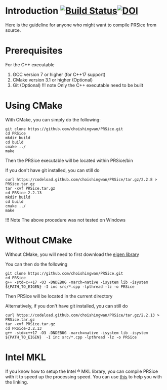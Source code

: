 # Introduction [![Build Status](https://travis-ci.org/choishingwan/PRSice.svg?branch=master)](https://travis-ci.org/choishingwan/PRSice)[![DOI](https://zenodo.org/badge/DOI/10.5281/zenodo.3703335.svg)](https://doi.org/10.5281/zenodo.3703335)
Here is the guideline for anyone who might want to compile PRSice from source. 

# Prerequisites
For the C++ executable
1. GCC version 7 or higher (for C++17 support)
2. CMake version 3.1 or higher (Optional)
3. Git (Optional)
!!! note
    Only the C++ executable need to be built

# Using CMake
With CMake, you can simply do the following:
```
git clone https://github.com/choishingwan/PRSice.git
cd PRSice
mkdir build
cd build
cmake ../
make
```
Then the PRSice executable will be located within PRSice/bin

If you don't have git installed, you can still do
```
curl https://codeload.github.com/choishingwan/PRSice/tar.gz/2.2.8 > PRSice.tar.gz
tar -xvf PRSice.tar.gz
cd PRSice-2.2.13
mkdir build
cd build
cmake ../
make
```

!!! Note
    The above procedure was not tested on Windows

# Without CMake
Without CMake, you will need to first download the [eigen library](https://gitlab.com/libeigen/eigen)

You can then do the following
```
git clone https://github.com/choishingwan/PRSice.git
cd PRSice
g++ -std=c++17 -O3 -DNDEBUG -march=native -isystem lib -isystem ${PATH_TO_EIGEN} -I inc src/*.cpp -lpthread -lz -o PRSice
```
Then PRSice will be located in the current directory

Alternatively, if you don't have git installed, you can still do
```
curl https://codeload.github.com/choishingwan/PRSice/tar.gz/2.2.13 > PRSice.tar.gz
tar -xvf PRSice.tar.gz
cd PRSice-2.2.13
g++ -std=c++17 -O3 -DNDEBUG -march=native -isystem lib -isystem ${PATH_TO_EIGEN}  -I inc src/*.cpp -lpthread -lz -o PRSice
```

# Intel MKL
If you know how to setup the Intel $\circledR$ MKL library, you can compile PRSice with it to speed up the processing speed. You can use [this](https://software.intel.com/en-us/articles/intel-mkl-link-line-advisor/) to help you with the linking.
